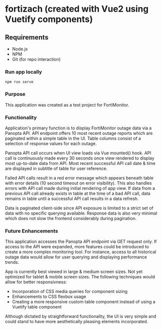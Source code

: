 # fortizach (created with Vue2 using Vuetify components)

## Requirements
- Node.js
- NPM
- Git (for repo interaction)

### Run app locally
```
npm run serve
```

### Purpose
This application was created as a test project for FortiMonitor.

### Functionality
Application's primary function is to display FortiMonitor outage data via a Panopta API. API endpoint offers 10 most recent outage reports which are paginated within a simple table in the UI. Table columns consist of a selection of response values for each outage.

Panopta API call occurs when UI view loads via Vue mounted() hook. API call is continuously made every 30 seconds once view rendered to display most up-to-date data from API. Most recent successful API call date & time are displayed in subtitle of table for user reference.

Failed API calls result in a red error message which appears beneath table with error details (10 second timeout on error visibility). This also handles errors with API call made during initial rendering of app view. If data from a previous API call already exists in table at the time of a bad API call, data remains in table until a successful API call results in a data refresh.

Data is paginated client-side since API exposure is limited to a strict set of data with no specific querying available. Response data is also very minimal which does not slow the frontend considerably during pagination.

### Future Enhancements
This application accesses the Panopta API endpoint via GET request only. If access to the API were expanded, more features could be introduced to create a more complex monitoring tool. For instance, access to all historical outage data would allow for user querying and displaying performance trends.

App is currently best viewed in large & medium screen sizes. Not yet optimized for tablet & mobile screen sizes. The following techniques would allow for better responsivness:
- Incorporation of CSS media queries for component sizing
- Enhancements to CSS flexbox usage
- Creating a more responsive custom table component instead of using a Vuetify table component

Although dictated by straightforward functionality, the UI is very simple and could stand to have more aesthetically pleasing elements incorporated.